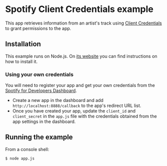 # Spotify Client Credentials example

This app retrieves information from an artist's track using [Client Credentials](https://developer.spotify.com/documentation/web-api/tutorials/code-flow)
to grant permissions to the app.

## Installation

This example runs on Node.js. On [its website](http://www.nodejs.org/download/) you can find instructions on how to install it.

### Using your own credentials

You will need to register your app and get your own credentials from the [Spotify for Developers Dashboard](https://developer.spotify.com/dashboard).

- Create a new app in the dashboard and add `http://localhost:8888/callback` to the app's redirect URL list.
- Once you have created your app, update the `client_id` and `client_secret` in the `app.js` file with the credentials obtained from the app settings in the dashboard.

## Running the example

From a console shell:

    $ node app.js
